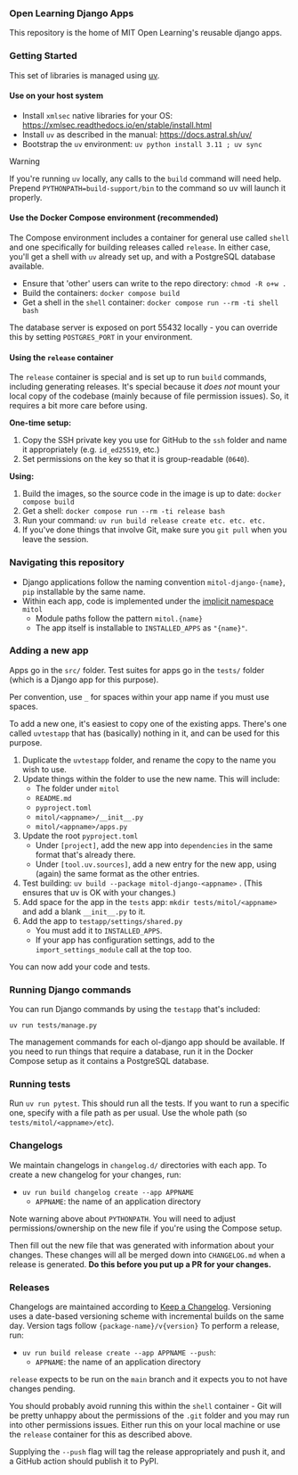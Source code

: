 ### Open Learning Django Apps

This repository is the home of MIT Open Learning's reusable django apps.

### Getting Started

This set of libraries is managed using [uv](https://docs.astral.sh/uv/).

#### Use on your host system

- Install `xmlsec` native libraries for your OS: https://xmlsec.readthedocs.io/en/stable/install.html
- Install `uv` as described in the manual: https://docs.astral.sh/uv/
- Bootstrap the `uv` environment: `uv python install 3.11 ; uv sync`

> [!WARNING]
> If you're running `uv` locally, any calls to the `build` command will need help.
> Prepend `PYTHONPATH=build-support/bin` to the command so uv will launch it properly.

#### Use the Docker Compose environment (recommended)

The Compose environment includes a container for general use called `shell` and one specifically for building releases called `release`. In either case, you'll get a shell with `uv` already set up, and with a PostgreSQL database available.

- Ensure that 'other' users can write to the repo directory: `chmod -R o+w .`
- Build the containers: `docker compose build`
- Get a shell in the `shell` container: `docker compose run --rm -ti shell bash`

The database server is exposed on port 55432 locally - you can override this by setting `POSTGRES_PORT` in your environment.

#### Using the `release` container

The `release` container is special and is set up to run `build` commands, including generating releases. It's special because it _does not_ mount your local copy of the codebase (mainly because of file permission issues). So, it requires a bit more care before using.

**One-time setup:**
1. Copy the SSH private key you use for GitHub to the `ssh` folder and name it appropriately (e.g. `id_ed25519`, etc.)
2. Set permissions on the key so that it is group-readable (`0640`).

**Using:**
1. Build the images, so the source code in the image is up to date: `docker compose build`
2. Get a shell: `docker compose run --rm -ti release bash`
3. Run your command: `uv run build release create etc. etc. etc.`
4. If you've done things that involve Git, make sure you `git pull` when you leave the session.

### Navigating this repository

- Django applications follow the naming convention `mitol-django-{name}`, `pip` installable by the same name.
- Within each app, code is implemented under the [implicit namespace](https://www.python.org/dev/peps/pep-0420/) `mitol`
  - Module paths follow the pattern `mitol.{name}`
  - The app itself is installable to `INSTALLED_APPS` as `"{name}"`.

### Adding a new app

Apps go in the `src/` folder. Test suites for apps go in the `tests/` folder (which is a Django app for this purpose).

Per convention, use `_` for spaces within your app name if you must use spaces.

To add a new one, it's easiest to copy one of the existing apps. There's one called `uvtestapp` that has (basically) nothing in it, and can be used for this purpose.

1. Duplicate the `uvtestapp` folder, and rename the copy to the name you wish to use.
2. Update things within the folder to use the new name. This will include:
   * The folder under `mitol`
   * `README.md`
   * `pyproject.toml`
   * `mitol/<appname>/__init__.py`
   * `mitol/<appname>/apps.py`
3. Update the root `pyproject.toml`
   * Under `[project]`, add the new app into `dependencies` in the same format that's already there.
   * Under `[tool.uv.sources]`, add a new entry for the new app, using (again) the same format as the other entries.
4. Test building: `uv build --package mitol-django-<appname>` . (This ensures that uv is OK with your changes.)
5. Add space for the app in the `tests` app: `mkdir tests/mitol/<appname>` and add a blank `__init__.py` to it.
6. Add the app to `testapp/settings/shared.py`
   * You must add it to `INSTALLED_APPS`.
   * If your app has configuration settings, add to the `import_settings_module` call at the top too.

You can now add your code and tests.

### Running Django commands

You can run Django commands by using the `testapp` that's included:

`uv run tests/manage.py` 

The management commands for each ol-django app should be available. If you need to run things that require a database, run it in the Docker Compose setup as it contains a PostgreSQL database.

### Running tests

Run `uv run pytest`. This should run all the tests. If you want to run a specific one, specify with a file path as per usual. Use the whole path (so `tests/mitol/<appname>/etc`).

### Changelogs

We maintain changelogs in `changelog.d/` directories with each app. To create a new changelog for your changes, run:

- `uv run build changelog create --app APPNAME`
  - `APPNAME`: the name of an application directory

Note warning above about `PYTHONPATH`. You will need to adjust permissions/ownership on the new file if you're using the Compose setup.

Then fill out the new file that was generated with information about your changes. These changes will all be merged down into `CHANGELOG.md` when a release is generated. **Do this before you put up a PR for your changes.**

### Releases

Changelogs are maintained according to [Keep a Changelog](https://keepachangelog.com/en/1.0.0/).
Versioning uses a date-based versioning scheme with incremental builds on the same day.
Version tags follow `{package-name}/v{version}`
To perform a release, run:
- `uv run build release create --app APPNAME --push`:
  - `APPNAME`: the name of an application directory

`release` expects to be run on the `main` branch and it expects you to not have changes pending.

You should probably avoid running this within the `shell` container - Git will be pretty unhappy about the permissions of the `.git` folder and you may run into other permissions issues. Either run this on your local machine or use the `release` container for this as described above.

Supplying the `--push` flag will tag the release appropriately and push it, and a GitHub action should publish it to PyPI.
